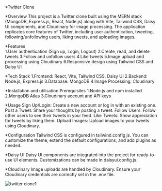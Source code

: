 *Twitter Clone

*Overview
This project is a Twitter clone built using the MERN stack (MongoDB, Express.js, React, Node.js) along with Vite, Tailwind CSS, Daisy UI components, and Cloudinary for image processing.
The application replicates core features of Twitter, including user authentication, tweeting, following/unfollowing users, liking tweets, and uploading images.

*Features              
1.User authentication (Sign up, Login, Logout)
2.Create, read, and delete tweets
3.Follow and unfollow users
4.Like tweets
5.Image upload and processing using Cloudinary
6.Responsive design using Tailwind CSS and Daisy UI

*Tech Stack
1.Frontend: React, Vite, Tailwind CSS, Daisy UI
2.Backend: Node.js, Express.js
3.Database: MongoDB
4.Image Processing: Cloudinary

*Installation and utilisation Prerequisites
1.Node.js and npm installed
2.MongoDB Atlas
3.Cloudinary account and API keys

*Usage
Sign Up/Login: Create a new account or log in with an existing one.
Post a Tweet: Share your thoughts by posting a tweet.
Follow Users: Follow other users to see their tweets in your feed.
Like Tweets: Show appreciation for tweets by liking them.
Upload Images: Upload images to your tweets using Cloudinary.

*Configuration
Tailwind CSS is configured in tailwind.config.js. You can customize the theme, extend the default configurations, and add plugins as needed.

*Daisy UI
Daisy UI components are integrated into the project for ready-to-use UI elements. Customizations can be made in daisyui.config.js.

*Cloudinary
Image uploads are handled by Cloudinary. Ensure your Cloudinary credentials are correctly set in the .env file.

![twitter clone1](https://github.com/Ukgrocks/Twitter-Clone/assets/99381477/8ef8210f-d560-490b-b648-7ad9e4a58048)

